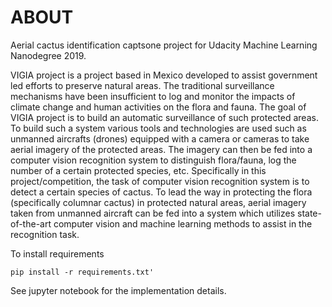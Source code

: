 # ABOUT

Aerial cactus identification captsone project for Udacity 
Machine Learning Nanodegree 2019.


VIGIA project is a project based in Mexico developed to assist government led efforts to preserve natural areas. The traditional surveillance mechanisms have been insufficient to log and monitor the impacts of climate change and human activities on the flora and fauna. The goal of VIGIA project is to build an automatic surveillance of such protected areas.  To build such a system various tools and technologies are used such as unmanned aircrafts (drones) equipped with a camera or cameras to take aerial imagery of the protected areas. The imagery can then be fed into a computer vision recognition system to distinguish flora/fauna, log the number of a certain protected species, etc.  Specifically in this project/competition, the task of computer vision recognition system is to detect a certain species of cactus. To lead the way in protecting the flora (specifically columnar cactus) in protected natural areas, aerial imagery taken from unmanned aircraft can be fed into a system which utilizes state-of-the-art computer vision and machine learning methods to assist in the recognition task.


To install requirements

```
pip install -r requirements.txt'
```

See jupyter notebook for the implementation details.
